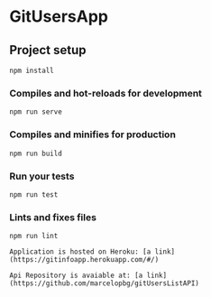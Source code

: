 # GitUsersApp

## Project setup
```
npm install
```

### Compiles and hot-reloads for development
```
npm run serve
```

### Compiles and minifies for production
```
npm run build
```

### Run your tests
```
npm run test
```

### Lints and fixes files
```
npm run lint
```

```
Application is hosted on Heroku: [a link](https://gitinfoapp.herokuapp.com/#/)
```
```
Api Repository is avaiable at: [a link](https://github.com/marcelopbg/gitUsersListAPI)
```
